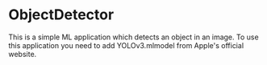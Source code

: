 # ObjectDetector
This is a simple ML application which detects an object in an image. To use this application you need to add YOLOv3.mlmodel from Apple's official website.
